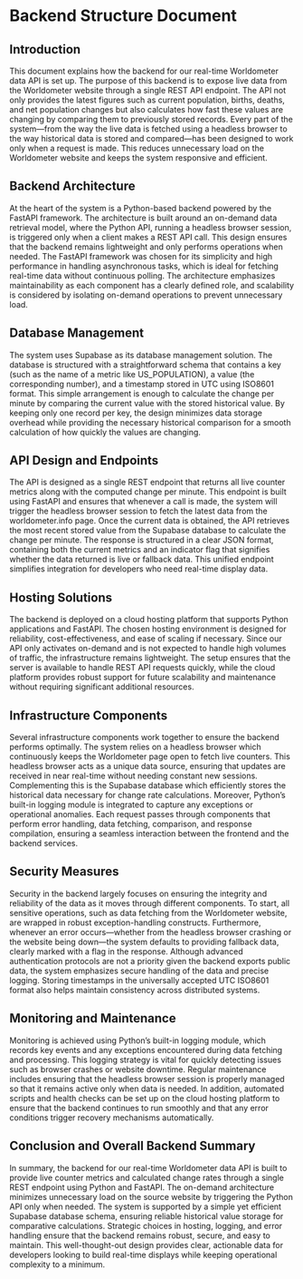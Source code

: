 # Backend Structure Document

## Introduction

This document explains how the backend for our real-time Worldometer data API is set up. The purpose of this backend is to expose live data from the Worldometer website through a single REST API endpoint. The API not only provides the latest figures such as current population, births, deaths, and net population changes but also calculates how fast these values are changing by comparing them to previously stored records. Every part of the system—from the way the live data is fetched using a headless browser to the way historical data is stored and compared—has been designed to work only when a request is made. This reduces unnecessary load on the Worldometer website and keeps the system responsive and efficient.

## Backend Architecture

At the heart of the system is a Python-based backend powered by the FastAPI framework. The architecture is built around an on-demand data retrieval model, where the Python API, running a headless browser session, is triggered only when a client makes a REST API call. This design ensures that the backend remains lightweight and only performs operations when needed. The FastAPI framework was chosen for its simplicity and high performance in handling asynchronous tasks, which is ideal for fetching real-time data without continuous polling. The architecture emphasizes maintainability as each component has a clearly defined role, and scalability is considered by isolating on-demand operations to prevent unnecessary load.

## Database Management

The system uses Supabase as its database management solution. The database is structured with a straightforward schema that contains a key (such as the name of a metric like US_POPULATION), a value (the corresponding number), and a timestamp stored in UTC using ISO8601 format. This simple arrangement is enough to calculate the change per minute by comparing the current value with the stored historical value. By keeping only one record per key, the design minimizes data storage overhead while providing the necessary historical comparison for a smooth calculation of how quickly the values are changing.

## API Design and Endpoints

The API is designed as a single REST endpoint that returns all live counter metrics along with the computed change per minute. This endpoint is built using FastAPI and ensures that whenever a call is made, the system will trigger the headless browser session to fetch the latest data from the worldometer.info page. Once the current data is obtained, the API retrieves the most recent stored value from the Supabase database to calculate the change per minute. The response is structured in a clear JSON format, containing both the current metrics and an indicator flag that signifies whether the data returned is live or fallback data. This unified endpoint simplifies integration for developers who need real-time display data.

## Hosting Solutions

The backend is deployed on a cloud hosting platform that supports Python applications and FastAPI. The chosen hosting environment is designed for reliability, cost-effectiveness, and ease of scaling if necessary. Since our API only activates on-demand and is not expected to handle high volumes of traffic, the infrastructure remains lightweight. The setup ensures that the server is available to handle REST API requests quickly, while the cloud platform provides robust support for future scalability and maintenance without requiring significant additional resources.

## Infrastructure Components

Several infrastructure components work together to ensure the backend performs optimally. The system relies on a headless browser which continuously keeps the Worldometer page open to fetch live counters. This headless browser acts as a unique data source, ensuring that updates are received in near real-time without needing constant new sessions. Complementing this is the Supabase database which efficiently stores the historical data necessary for change rate calculations. Moreover, Python’s built-in logging module is integrated to capture any exceptions or operational anomalies. Each request passes through components that perform error handling, data fetching, comparison, and response compilation, ensuring a seamless interaction between the frontend and the backend services.

## Security Measures

Security in the backend largely focuses on ensuring the integrity and reliability of the data as it moves through different components. To start, all sensitive operations, such as data fetching from the Worldometer website, are wrapped in robust exception-handling constructs. Furthermore, whenever an error occurs—whether from the headless browser crashing or the website being down—the system defaults to providing fallback data, clearly marked with a flag in the response. Although advanced authentication protocols are not a priority given the backend exports public data, the system emphasizes secure handling of the data and precise logging. Storing timestamps in the universally accepted UTC ISO8601 format also helps maintain consistency across distributed systems.

## Monitoring and Maintenance

Monitoring is achieved using Python’s built-in logging module, which records key events and any exceptions encountered during data fetching and processing. This logging strategy is vital for quickly detecting issues such as browser crashes or website downtime. Regular maintenance includes ensuring that the headless browser session is properly managed so that it remains active only when data is needed. In addition, automated scripts and health checks can be set up on the cloud hosting platform to ensure that the backend continues to run smoothly and that any error conditions trigger recovery mechanisms automatically.

## Conclusion and Overall Backend Summary

In summary, the backend for our real-time Worldometer data API is built to provide live counter metrics and calculated change rates through a single REST endpoint using Python and FastAPI. The on-demand architecture minimizes unnecessary load on the source website by triggering the Python API only when needed. The system is supported by a simple yet efficient Supabase database schema, ensuring reliable historical value storage for comparative calculations. Strategic choices in hosting, logging, and error handling ensure that the backend remains robust, secure, and easy to maintain. This well-thought-out design provides clear, actionable data for developers looking to build real-time displays while keeping operational complexity to a minimum.
